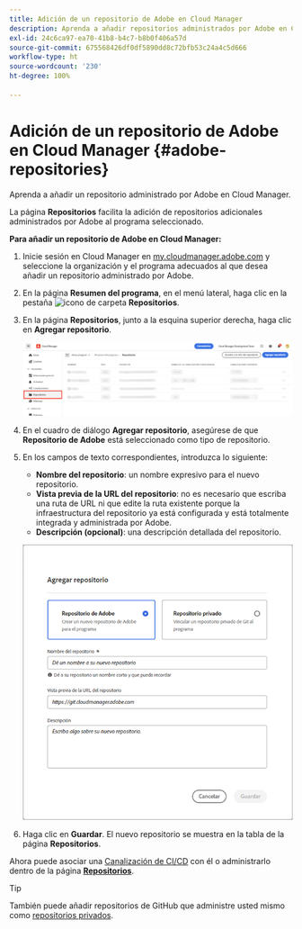 ```yaml
---
title: Adición de un repositorio de Adobe en Cloud Manager
description: Aprenda a añadir repositorios administrados por Adobe en Cloud Manager.
exl-id: 24c6ca97-ea70-41b8-b4c7-b8b0f406a57d
source-git-commit: 675568426df0df5890dd8c72bfb53c24a4c5d666
workflow-type: ht
source-wordcount: '230'
ht-degree: 100%

---
```


# Adición de un repositorio de Adobe en Cloud Manager {#adobe-repositories}

Aprenda a añadir un repositorio administrado por Adobe en Cloud Manager.

La página **Repositorios** facilita la adición de repositorios adicionales administrados por Adobe al programa seleccionado.

**Para añadir un repositorio de Adobe en Cloud Manager:**

1. Inicie sesión en Cloud Manager en [my.cloudmanager.adobe.com](https://my.cloudmanager.adobe.com/) y seleccione la organización y el programa adecuados al que desea añadir un repositorio administrado por Adobe.

1. En la página **Resumen del programa**, en el menú lateral, haga clic en la pestaña ![icono de carpeta](https://spectrum.adobe.com/static/icons/workflow_18/Smock_Folder_18_N.svg) **Repositorios**.

1. En la página **Repositorios**, junto a la esquina superior derecha, haga clic en **Agregar repositorio**.

   ![Botón Añadir repositorio](/help/managing-code/assets/repositories-tab.png)

1. En el cuadro de diálogo **Agregar repositorio**, asegúrese de que **Repositorio de Adobe** está seleccionado como tipo de repositorio.

1. En los campos de texto correspondientes, introduzca lo siguiente:

   * **Nombre del repositorio**: un nombre expresivo para el nuevo repositorio.
   * **Vista previa de la URL del repositorio**: no es necesario que escriba una ruta de URL ni que edite la ruta existente porque la infraestructura del repositorio ya está configurada y está totalmente integrada y administrada por Adobe.
   * **Descripción (opcional)**: una descripción detallada del repositorio.

   ![Cuadro de diálogo Agregar repositorio](/help/managing-code/assets/repository-add-adobe.png)

1. Haga clic en **Guardar**.
El nuevo repositorio se muestra en la tabla de la página **Repositorios**.

Ahora puede asociar una [Canalización de CI/CD](/help/overview/ci-cd-pipelines.md) con él o administrarlo dentro de la página [**Repositorios**](/help/managing-code/managing-repositories.md).

>[!TIP]
>
>También puede añadir repositorios de GitHub que administre usted mismo como [repositorios privados](/help/managing-code/private-repositories.md).
